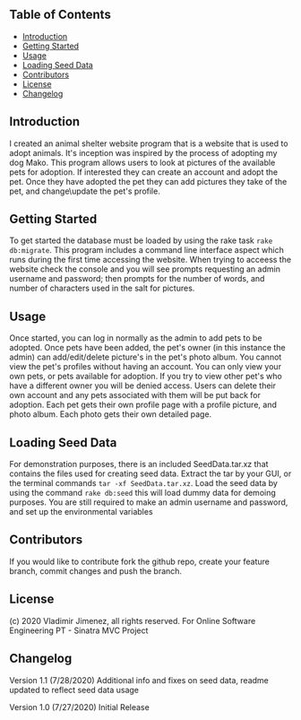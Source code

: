 ## Table of Contents
* [Introduction](#Introduction)
* [Getting Started](#getting-started)
* [Usage](#usage)
* [Loading Seed Data](#loading-seed-data)
* [Contributors](#contributors)
* [License](#license)
* [Changelog](#changelog)

## Introduction

I created an animal shelter website program that is a website that is used to adopt animals. It's inception was inspired by the process of adopting my dog Mako. This program allows users to look at pictures of the available pets for adoption. If interested they can create an account and adopt the pet. Once they have adopted the pet they can add pictures they take of the pet, and change\update the pet's profile.

## Getting Started
To get started the database must be loaded by using the rake task `rake db:migrate`. This program includes a command line interface aspect which runs during the first time accessing the website. When trying to acceess the website check the console and you will see prompts requesting an admin username and password; then prompts for the number of words, and number of characters used in the salt for pictures. 

## Usage
Once started, you can log in normally as the admin to add pets to be adopted. Once pets have been added, the pet's owner (in this instance the admin) can add/edit/delete picture's in the pet's photo album. You cannot view the pet's profiles without having an account. You can only view your own pets, or pets available for adoption. If you try to view other pet's who have a different owner you will be denied access. Users can delete their own account and any pets associated with them will be put back for adoption. Each pet gets their own profile page with a profile picture, and photo album. Each photo gets their own detailed page.

## Loading Seed Data
For demonstration purposes, there is an included SeedData.tar.xz that contains the files used for creating seed data. Extract the tar by your GUI, or the terminal commands ```tar -xf SeedData.tar.xz```. Load the seed data by using the command ```rake db:seed``` this will load dummy data for demoing purposes. You are still required to make an admin username and password, and set up the environmental variables

## Contributors
If you would like to contribute fork the github repo, create your feature branch, commit changes and push the branch.

## License
(c) 2020 Vladimir Jimenez, all rights reserved. For Online Software Engineering PT - Sinatra MVC Project

## Changelog
Version 1.1 (7/28/2020) Additional info and fixes on seed data, readme updated to reflect seed data usage

Version 1.0 (7/27/2020) Initial Release
